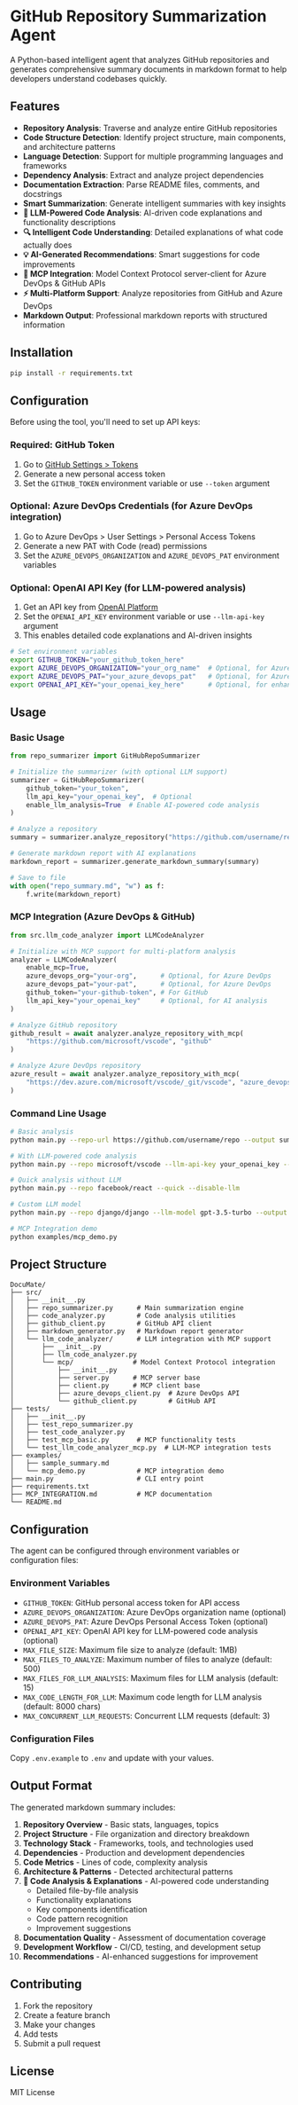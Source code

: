 # GitHub Repository Summarization Agent

A Python-based intelligent agent that analyzes GitHub repositories and generates comprehensive summary documents in markdown format to help developers understand codebases quickly.

## Features

- **Repository Analysis**: Traverse and analyze entire GitHub repositories
- **Code Structure Detection**: Identify project structure, main components, and architecture patterns
- **Language Detection**: Support for multiple programming languages and frameworks
- **Dependency Analysis**: Extract and analyze project dependencies
- **Documentation Extraction**: Parse README files, comments, and docstrings
- **Smart Summarization**: Generate intelligent summaries with key insights
- **🤖 LLM-Powered Code Analysis**: AI-driven code explanations and functionality descriptions
- **🔍 Intelligent Code Understanding**: Detailed explanations of what code actually does
- **💡 AI-Generated Recommendations**: Smart suggestions for code improvements
- **🔧 MCP Integration**: Model Context Protocol server-client for Azure DevOps & GitHub APIs
- **⚡ Multi-Platform Support**: Analyze repositories from GitHub and Azure DevOps
- **Markdown Output**: Professional markdown reports with structured information

## Installation

```bash
pip install -r requirements.txt
```

## Configuration

Before using the tool, you'll need to set up API keys:

### Required: GitHub Token
1. Go to [GitHub Settings > Tokens](https://github.com/settings/tokens)
2. Generate a new personal access token
3. Set the `GITHUB_TOKEN` environment variable or use `--token` argument

### Optional: Azure DevOps Credentials (for Azure DevOps integration)
1. Go to Azure DevOps > User Settings > Personal Access Tokens
2. Generate a new PAT with Code (read) permissions
3. Set the `AZURE_DEVOPS_ORGANIZATION` and `AZURE_DEVOPS_PAT` environment variables

### Optional: OpenAI API Key (for LLM-powered analysis)
1. Get an API key from [OpenAI Platform](https://platform.openai.com/api-keys)
2. Set the `OPENAI_API_KEY` environment variable or use `--llm-api-key` argument
3. This enables detailed code explanations and AI-driven insights

```bash
# Set environment variables
export GITHUB_TOKEN="your_github_token_here"
export AZURE_DEVOPS_ORGANIZATION="your_org_name"  # Optional, for Azure DevOps
export AZURE_DEVOPS_PAT="your_azure_devops_pat"   # Optional, for Azure DevOps
export OPENAI_API_KEY="your_openai_key_here"      # Optional, for enhanced analysis
```

## Usage

### Basic Usage

```python
from repo_summarizer import GitHubRepoSummarizer

# Initialize the summarizer (with optional LLM support)
summarizer = GitHubRepoSummarizer(
    github_token="your_token",
    llm_api_key="your_openai_key",  # Optional
    enable_llm_analysis=True  # Enable AI-powered code analysis
)

# Analyze a repository
summary = summarizer.analyze_repository("https://github.com/username/repo")

# Generate markdown report with AI explanations
markdown_report = summarizer.generate_markdown_summary(summary)

# Save to file
with open("repo_summary.md", "w") as f:
    f.write(markdown_report)
```

### MCP Integration (Azure DevOps & GitHub)

```python
from src.llm_code_analyzer import LLMCodeAnalyzer

# Initialize with MCP support for multi-platform analysis
analyzer = LLMCodeAnalyzer(
    enable_mcp=True,
    azure_devops_org="your-org",      # Optional, for Azure DevOps
    azure_devops_pat="your-pat",      # Optional, for Azure DevOps  
    github_token="your-github-token", # For GitHub
    llm_api_key="your_openai_key"     # Optional, for AI analysis
)

# Analyze GitHub repository
github_result = await analyzer.analyze_repository_with_mcp(
    "https://github.com/microsoft/vscode", "github"
)

# Analyze Azure DevOps repository
azure_result = await analyzer.analyze_repository_with_mcp(
    "https://dev.azure.com/microsoft/vscode/_git/vscode", "azure_devops"
)
```

### Command Line Usage

```bash
# Basic analysis
python main.py --repo-url https://github.com/username/repo --output summary.md

# With LLM-powered code analysis
python main.py --repo microsoft/vscode --llm-api-key your_openai_key --output vscode_analysis.md

# Quick analysis without LLM
python main.py --repo facebook/react --quick --disable-llm

# Custom LLM model
python main.py --repo django/django --llm-model gpt-3.5-turbo --output django_summary.md

# MCP Integration demo
python examples/mcp_demo.py
```

## Project Structure

```
DocuMate/
├── src/
│   ├── __init__.py
│   ├── repo_summarizer.py      # Main summarization engine
│   ├── code_analyzer.py        # Code analysis utilities
│   ├── github_client.py        # GitHub API client
│   ├── markdown_generator.py   # Markdown report generator
│   └── llm_code_analyzer/      # LLM integration with MCP support
│       ├── __init__.py
│       ├── llm_code_analyzer.py
│       └── mcp/               # Model Context Protocol integration
│           ├── __init__.py
│           ├── server.py      # MCP server base
│           ├── client.py      # MCP client base
│           ├── azure_devops_client.py  # Azure DevOps API
│           └── github_client.py        # GitHub API
├── tests/
│   ├── __init__.py
│   ├── test_repo_summarizer.py
│   ├── test_code_analyzer.py
│   ├── test_mcp_basic.py       # MCP functionality tests
│   └── test_llm_code_analyzer_mcp.py  # LLM-MCP integration tests
├── examples/
│   ├── sample_summary.md
│   └── mcp_demo.py             # MCP integration demo
├── main.py                     # CLI entry point
├── requirements.txt
├── MCP_INTEGRATION.md          # MCP documentation
└── README.md
```

## Configuration

The agent can be configured through environment variables or configuration files:

### Environment Variables

- `GITHUB_TOKEN`: GitHub personal access token for API access
- `AZURE_DEVOPS_ORGANIZATION`: Azure DevOps organization name (optional)
- `AZURE_DEVOPS_PAT`: Azure DevOps Personal Access Token (optional)
- `OPENAI_API_KEY`: OpenAI API key for LLM-powered code analysis (optional)
- `MAX_FILE_SIZE`: Maximum file size to analyze (default: 1MB)
- `MAX_FILES_TO_ANALYZE`: Maximum number of files to analyze (default: 500)
- `MAX_FILES_FOR_LLM_ANALYSIS`: Maximum files for LLM analysis (default: 15)
- `MAX_CODE_LENGTH_FOR_LLM`: Maximum code length for LLM analysis (default: 8000 chars)
- `MAX_CONCURRENT_LLM_REQUESTS`: Concurrent LLM requests (default: 3)

### Configuration Files

Copy `.env.example` to `.env` and update with your values.

## Output Format

The generated markdown summary includes:

1. **Repository Overview** - Basic stats, languages, topics
2. **Project Structure** - File organization and directory breakdown  
3. **Technology Stack** - Frameworks, tools, and technologies used
4. **Dependencies** - Production and development dependencies
5. **Code Metrics** - Lines of code, complexity analysis
6. **Architecture & Patterns** - Detected architectural patterns
7. **🤖 Code Analysis & Explanations** - AI-powered code understanding
   - Detailed file-by-file analysis
   - Functionality explanations
   - Key components identification
   - Code pattern recognition
   - Improvement suggestions
8. **Documentation Quality** - Assessment of documentation coverage
9. **Development Workflow** - CI/CD, testing, and development setup
10. **Recommendations** - AI-enhanced suggestions for improvement

## Contributing

1. Fork the repository
2. Create a feature branch
3. Make your changes
4. Add tests
5. Submit a pull request

## License

MIT License
